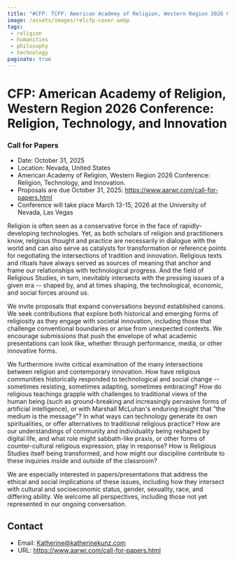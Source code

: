 ```yaml
---
title: "#CFP: TCFP: American Academy of Religion, Western Region 2026 Conference: Religion, Technology, and Innovation"
image: /assets/images/relcfp-cover.webp
tags:
 - religion
 - humanities
 - philosophy
 - technology
paginate: true 
---
```


CFP: American Academy of Religion, Western Region 2026 Conference: Religion, Technology, and Innovation
=======================================================================================================

### Call for Papers
- Date:  October 31, 2025
- Location: Nevada, United States
- American Academy of Religion, Western Region 2026 Conference: Religion, Technology, and Innovation.
- Proposals are due October 31, 2025: <https://www.aarwr.com/call-for-papers.html>
- Conference will take place March 13-15, 2026 at the University of Nevada, Las Vegas

Religion is often seen as a conservative force in the face of rapidly-developing technologies. Yet, as both scholars of religion and practitioners know, religious thought and practice are necessarily in dialogue with the world and can also serve as catalysts for transformation or reference points for negotiating the intersections of tradition and innovation. Religious texts and rituals have always served as sources of meaning that anchor and frame our relationships with technological progress. And the field of Religious Studies, in turn, inevitably intersects with the pressing issues of a given era -- shaped by, and at times shaping, the technological, economic, and social forces around us.

We invite proposals that expand conversations beyond established canons. We seek contributions that explore both historical and emerging forms of religiosity as they engage with societal innovation, including those that challenge conventional boundaries or arise from unexpected contexts. We encourage submissions that push the envelope of what academic presentations can look like, whether through performance, media, or other innovative forms.

We furthermore invite critical examination of the many intersections between religion and contemporary innovation. How have religious communities historically responded to technological and social change -- sometimes resisting, sometimes adapting, sometimes embracing? How do religious teachings grapple with challenges to traditional views of the human being (such as ground-breaking and increasingly pervasive forms of artificial intelligence), or with Marshall McLuhan's enduring insight that "the medium is the message"? In what ways can technology generate its own spiritualities, or offer alternatives to traditional religious practice? How are our understandings of community and individuality being reshaped by digital life, and what role might sabbath-like praxis, or other forms of counter-cultural religious expression, play in response? How is Religious Studies itself being transformed, and how might our discipline contribute to these inquiries inside and outside of the classroom?

We are especially interested in papers/presentations that address the ethical and social implications of these issues, including how they intersect with cultural and socioeconomic status, gender, sexuality, race, and differing ability. We welcome all perspectives, including those not yet represented in our ongoing conversation.

## Contact 
- Email: Katherine@katherinekunz.com
- URL: <https://www.aarwr.com/call-for-papers.html>